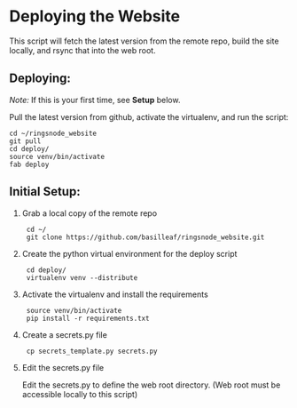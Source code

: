 # Deploying the Website

This script will fetch the latest version from the remote repo, 
build the site locally, and rsync that into the web root.

## Deploying:

_Note:_ If this is your first time, see **Setup** below. 

Pull the latest version from github, activate the virtualenv, and run the script:

    cd ~/ringsnode_website
    git pull
    cd deploy/
    source venv/bin/activate 
    fab deploy


## Initial Setup: 

1. Grab a local copy of the remote repo

        cd ~/
        git clone https://github.com/basilleaf/ringsnode_website.git


2. Create the python virtual environment for the deploy script

        cd deploy/
        virtualenv venv --distribute

3. Activate the virtualenv and install the requirements

        source venv/bin/activate
        pip install -r requirements.txt 

4. Create a secrets.py file

        cp secrets_template.py secrets.py 


5. Edit the secrets.py file

    Edit the secrets.py to define the web root directory.
    (Web root must be accessible locally to this script)


